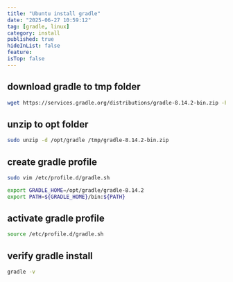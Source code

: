 ```yaml
---
title: "Ubuntu install gradle"
date: "2025-06-27 10:59:12"
tag: [gradle, linux]
category: install
published: true
hideInList: false
feature:
isTop: false
---
```




## download gradle to tmp folder

```sh
wget https://services.gradle.org/distributions/gradle-8.14.2-bin.zip -P /tmp
```

## unzip to opt folder

```sh
sudo unzip -d /opt/gradle /tmp/gradle-8.14.2-bin.zip
```

## create gradle profile

```sh
sudo vim /etc/profile.d/gradle.sh

export GRADLE_HOME=/opt/gradle/gradle-8.14.2
export PATH=${GRADLE_HOME}/bin:${PATH}
```

## activate gradle profile

```sh
source /etc/profile.d/gradle.sh
```

## verify gradle install

```sh
gradle -v
```
